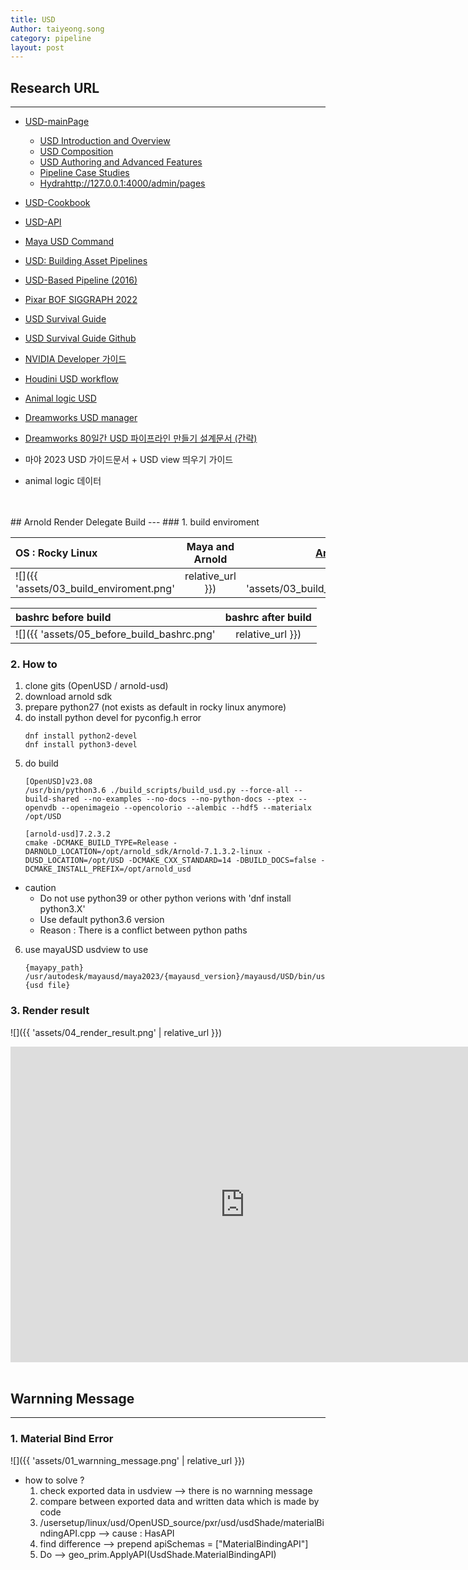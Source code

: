 ```yaml
---
title: USD
Author: taiyeong.song
category: pipeline
layout: post
---
```


## Research URL
---

- [USD-mainPage](https://openusd.org/release/dl_downloads.html)
    - [USD Introduction and Overview](https://openusd.org/files/Siggraph2019_USD%20Introduction%20and%20Overview.pdf)
    - [USD Composition](https://openusd.org/files/Siggraph2019_USD%20Composition.pdf)
    - [USD Authoring and Advanced Features](https://openusd.org/files/Siggraph2019_USD%20Authoring%20and%20Advanced%20Features.pdf)
    - [Pipeline Case Studies](https://openusd.org/files/Siggraph2019_Pipeline%20Case%20Studies.pdf)
    - [Hydra](https://openusd.org/files/Siggraph2019_Hydra.pdf)http://127.0.0.1:4000/admin/pages
- [USD-Cookbook](https://github.com/ColinKennedy/USD-Cookbook)
- [USD-API](https://graphics.pixar.com/usd/release/api/index.html)
- [Maya USD Command](https://github.com/Autodesk/maya-usd/blob/dev/lib/mayaUsd/commands/Readme.md)

- [USD: Building Asset Pipelines](https://vimeo.com/211022588)
- [USD-Based Pipeline (2016)](https://vimeo.com/188191100)
- [Pixar BOF SIGGRAPH 2022](https://vimeo.com/752352357)
- [USD Survival Guide](https://lucascheller.github.io/VFX-UsdSurvivalGuide/introduction/overview.html)
- [USD Survival Guide Github](https://github.com/LucaScheller/VFX-UsdSurvivalGuide/tree/main/files)
- [NVIDIA Developer 가이드](https://developer.nvidia.com/usd#sample)
- [Houdini USD workflow](https://youtu.be/2YBKWJJX2iQ)
- [Animal logic USD](https://www.youtube.com/watch?v=o6VwS7VVx1I&list=PLNUaMVwYjKk8QDlM8gQSLbl8jxLRgc7d6&index=1)

- [Dreamworks USD manager](http://www.usdmanager.org/index.html)
- [Dreamworks 80일간 USD 파이프라인 만들기 설계문서 (간략)](https://research.dreamworks.com/wp-content/uploads/2020/01/Zero-to-USD-with-notes.pdf)


- 마야 2023 USD 가이드문서 + USD view 띄우기 가이드
- animal logic 데이터



  

<br>
<br>
## Arnold Render Delegate Build
---
### 1. build enviroment

| OS : Rocky Linux            | Maya and Arnold | [Arnold SDK download](https://arnoldrenderer.com/download/archive/) |
| :---------------- | :------: | ----: |
|    ![]({{ 'assets/03_build_enviroment.png' | relative_url }})    |   ![]({{ 'assets/03_build_enviroment_02.png' | relative_url }})   | ![]({{ 'assets/03_build_enviroment_03.png' | relative_url }}) |

| bashrc before build | bashrc after build | 
| :---------------- | :------: |
| ![]({{ 'assets/05_before_build_bashrc.png' | relative_url }})  |   ![]({{ 'assets/02_after_build_bashrc.png' | relative_url }})   | 



### 2. How to
1. clone gits (OpenUSD / arnold-usd)
2. download arnold sdk
3. prepare python27 (not exists as default in rocky linux anymore)
4. do install python devel for pyconfig.h error
    ```
    dnf install python2-devel
    dnf install python3-devel
    ```
5. do build
    ```
    [OpenUSD]v23.08
    /usr/bin/python3.6 ./build_scripts/build_usd.py --force-all --build-shared --no-examples --no-docs --no-python-docs --ptex --openvdb --openimageio --opencolorio --alembic --hdf5 --materialx /opt/USD

    [arnold-usd]7.2.3.2
    cmake -DCMAKE_BUILD_TYPE=Release -DARNOLD_LOCATION=/opt/arnold_sdk/Arnold-7.1.3.2-linux -DUSD_LOCATION=/opt/USD -DCMAKE_CXX_STANDARD=14 -DBUILD_DOCS=false -DCMAKE_INSTALL_PREFIX=/opt/arnold_usd
    ```

* caution
    - Do not use python39 or other python verions with 'dnf install python3.X'
    - Use default python3.6 version
    - Reason : There is a conflict between python paths

6. use mayaUSD usdview to use
    ```
    {mayapy_path} /usr/autodesk/mayausd/maya2023/{mayausd_version}/mayausd/USD/bin/usdview {usd file}
    ```

### 3. Render result

![]({{ 'assets/04_render_result.png' | relative_url }})

<iframe width="750" height="505" src="https://www.youtube.com/embed/VIJQ38TgNN8?si=qA4xhzVjVp__QNCg" title="YouTube video player" frameborder="0" allow="accelerometer; autoplay; clipboard-write; encrypted-media; gyroscope; picture-in-picture; web-share" allowfullscreen></iframe>

<br>
<br>

## Warnning Message 
---

### 1. Material Bind Error
![]({{ 'assets/01_warnning_message.png' | relative_url }})
-  how to solve ?
	1. check exported data in usdview --> there is no warnning message
	2. compare between exported data and written data which is made by code
	2. /usersetup/linux/usd/OpenUSD_source/pxr/usd/usdShade/materialBindingAPI.cpp --> cause : HasAPI 
	3. find difference --> prepend apiSchemas = ["MaterialBindingAPI"]
	4. Do -->  geo_prim.ApplyAPI(UsdShade.MaterialBindingAPI)
